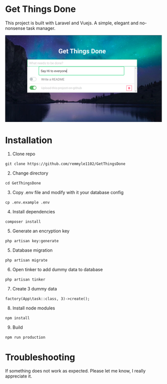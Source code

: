 # Get Things Done
This project is built with Laravel and Vuejs. A simple, elegant and no-nonsense task manager.

![alt text](introduction.png)

# Installation

1. Clone repo

``git clone https://github.com/remmyle1102/GetThingsDone``

2. Change directory

``cd GetThingsDone``

3. Copy .env file and modify with it your database config

``cp .env.example .env``


4. Install dependencies

``composer install``

5. Generate an encryption key

``php artisan key:generate``

5. Database migration

``php artisan migrate``

6. Open tinker to add dummy data to database

``php artisan tinker``

7. Create 3 dummy data

``factory(App\task::class, 3)->create();``

8. Install node modules

``npm install``

9. Build

``npm run production``

# Troubleshooting
If something does not work as expected. Please let me know, I really appreciate it.